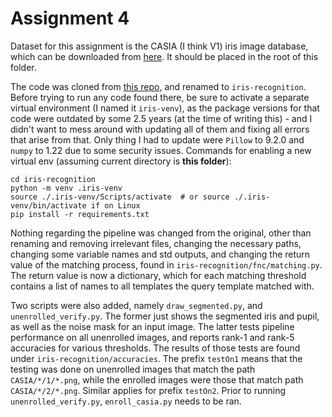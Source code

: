 # Assignment 4

Dataset for this assignment is the CASIA (I think V1) iris image database, which can be downloaded from [here](https://www.dropbox.com/s/uc1fokmab5av91h/CASIA.zip?dl=0). It should be placed in the root of this folder.

The code was cloned from [this repo](https://github.com/Th3nn3ss/python-iris-recognition), and renamed to `iris-recognition`. Before trying to run any code found there, be sure to activate a separate virtual environment (I named it `iris-venv`), as the package versions for that code were outdated by some 2.5 years (at the time of writing this) - and I didn't want to mess around with updating all of them and fixing all errors that arise from that. Only thing I had to update were `Pillow` to 9.2.0 and `numpy` to 1.22 due to some security issues. Commands for enabling a new virtual env (assuming current directory is **this folder**):

```
cd iris-recognition
python -m venv .iris-venv
source ./.iris-venv/Scripts/activate  # or source ./.iris-venv/bin/activate if on Linux
pip install -r requirements.txt
```

Nothing regarding the pipeline was changed from the original, other than renaming and removing irrelevant files, changing the necessary paths, changing some variable names and std outputs, and changing the return value of the matching process, found in `iris-recognition/fnc/matching.py`. The return value is now a dictionary, which for each matching threshold contains a list of names to all templates the query template matched with.

Two scripts were also added, namely `draw_segmented.py`, and `unenrolled_verify.py`. The former just shows the segmented iris and pupil, as well as the noise mask for an input image. The latter tests pipeline performance on all unenrolled images, and reports rank-1 and rank-5 accuracies for various thresholds. The results of those tests are found under `iris-recognition/accuracies`. The prefix `testOn1` means that the testing was done on unenrolled images that match the path `CASIA/*/1/*.png`, while the enrolled images were those that match path `CASIA/*/2/*.png`. Similar applies for prefix `testOn2`. Prior to running `unenrolled_verify.py`, `enroll_casia.py` needs to be ran.

